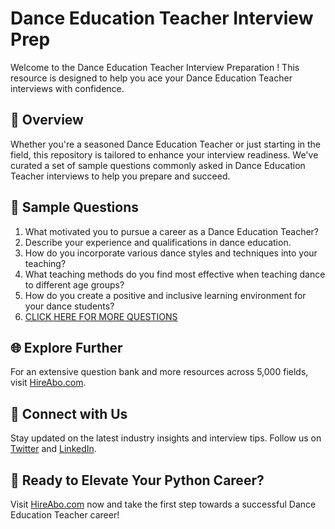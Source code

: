# Dance Education Teacher Interview Prep

Welcome to the Dance Education Teacher Interview Preparation ! This resource is designed to help you ace your Dance Education Teacher interviews with confidence.

## 🚀 Overview

Whether you're a seasoned Dance Education Teacher or just starting in the field, this repository is tailored to enhance your interview readiness. We've curated a set of sample questions commonly asked in Dance Education Teacher interviews to help you prepare and succeed.

## 📝 Sample Questions

1. What motivated you to pursue a career as a Dance Education Teacher?
2. Describe your experience and qualifications in dance education.
3. How do you incorporate various dance styles and techniques into your teaching?
4. What teaching methods do you find most effective when teaching dance to different age groups?
5. How do you create a positive and inclusive learning environment for your dance students?
6. [CLICK HERE FOR MORE QUESTIONS](https://hireabo.com/job/15_4_26/Dance%20Education%20Teacher)

## 🌐 Explore Further

For an extensive question bank and more resources across 5,000 fields, visit [HireAbo.com](https://www.hireabo.com).

## 📱 Connect with Us

Stay updated on the latest industry insights and interview tips. Follow us on [Twitter](https://twitter.com/hireabo) and [LinkedIn](https://www.linkedin.com/in/hire-abo-3609972a8/).

## 🚀 Ready to Elevate Your Python Career?

Visit [HireAbo.com](https://www.hireabo.com) now and take the first step towards a successful Dance Education Teacher career!